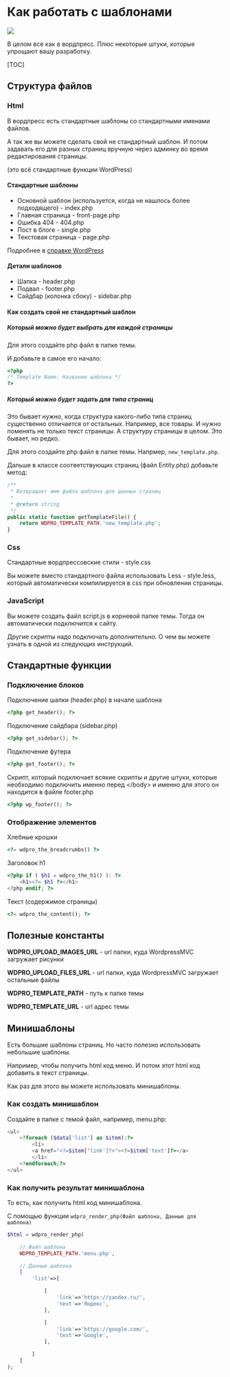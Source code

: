 # Как работать с шаблонами

[![](http://img.youtube.com/vi/yD7s5x5C_r8/0.jpg)](http://www.youtube.com/watch?v=yD7s5x5C_r8 "")



В целом все как в вордпресс. Плюс некоторые штуки, которые упрощают вашу разработку.

[TOC]

## Структура файлов

### Html

В вордпресс есть стандартные шаблоны со стандартными именами файлов.

А так же вы можете сделать свой не стандартный шаблон. И потом задавать его для разных страниц вручную через админку во время редактирования страницы.

(это всё стандартные функции WordPress)

#### Стандартные шаблоны

- Основной шаблон (используется, когда не нашлось более подходящего) - index.php
- Главная страница - front-page.php
- Ошибка 404 - 404.php
- Пост в блоге - single.php
- Текстовая страница - page.php

Подробнее в [справке WordPress](https://codex.wordpress.org/Иерархия_шаблонов)

#### Детали шаблонов

- Шапка - header.php
- Подвал - footer.php
- Сайдбар (колонка сбоку) - sidebar.php

#### Как создать свой не стандартный шаблон

##### Который можно будет выбрать для каждой страницы

Для этого создайте php файл в папке темы.

И добавьте в самое его начало:

```php
<?php
/* Template Name: Название шаблона */
?>
```

##### Который можно будет задать для типа страниц

Это бывает нужно, когда структура какого-либо типа страниц существенно отличается от остальных. Например, все товары. И нужно поменять не только текст страницы. А структуру страницы в целом. Это бывает, но редко.

Для этого создайте php файл в папке темы. Напрмер, `new_template.php`.

Дальше в классе соответствующих страниц (файл Entity.php) добавьте метод:

```php
/**
 * Возвращает имя файла шаблона для данных страниц
 *
 * @return string
 */
public static function getTemplateFile() {
    return WDPRO_TEMPLATE_PATH.'new_template.php';
}
```



### Css

Стандартные вордпрессовские стили - style.css

Вы можете вместо стандартного файла использовать Less - style.less, который автоматически компилируется в css при обновлении страницы.

### JavaScript

Вы можете создать файл script.js в корневой папке темы. Тогда он автоматически подключится к сайту.

Другие скрипты надо подключать дополнительно. О чем вы можете узнать в одной из следующих инструкций.

## Стандартные функции

### Подключение блоков

Подключение шапки (header.php) в начале шаблона

```php
<?php get_header(); ?>
```

Подключение сайдбара (sidebar.php)

```php
<?php get_sidebar(); ?>
```

Подключение футера

```php
<?php get_footer(); ?>
```

Скрипт, который подключает всякие скрипты и другие штуки, которые необходимо подключить именно перед \</body\> и именно для этого он находится в файле footer.php

```php
<?php wp_footer(); ?>
```

### Отображение элементов

Хлебные крошки

```php
<?= wdpro_the_breadcrumbs() ?>
```

Заголовок h1

```php
<?php if ( $h1 = wdpro_the_h1() ): ?>
	<h1><?= $h1 ?></h1>
<?php endif; ?>
```

Текст (содержимое страницы)

```php
<?= wdpro_the_content(); ?>
```



## Полезные константы

**WDPRO_UPLOAD_IMAGES_URL** - url папки, куда WordpressMVC загружает рисунки

**WDPRO_UPLOAD_FILES_URL** - url папки, куда WordpressMVC загружает остальные файлы

**WDPRO_TEMPLATE_PATH** - путь к папке темы

**WDPRO_TEMPLATE_URL** - url адрес темы



## Минишаблоны

Есть большие шаблоны страниц. Но часто полезно использовать небольшие шаблоны.

Например, чтобы получить html код меню. И потом этот html код добавить в текст страницы.

Как раз для этого вы можете использовать минишаблоны.



### Как создать минишаблон

Создайте в папке с темой файл, например, menu.php:

```php
<ul>
    <?foreach ($data['list'] as $item):?>
        <li>
        <a href="<?=$item['link']?>"><?=$item['text']?></a>
        </li>
    <?endforeach;?>
</ul>
```



### Как получить результат минишаблона

То есть, как получить html код минишаблона.

С помощью функции `wdpro_render_php(Файл шаблона, Данные для шаблона)`

```php
$html = wdpro_render_php(

    // Файл шаблона
    WDPRO_TEMPLATE_PATH.'menu.php',

    // Данные шаблона
    [
        'list'=>[

            [
                'link'=>'https://yandex.ru/',
                'text'=>'Яндекс',
            ],

            [
                'link'=>'https://google.com/',
                'text'=>'Google',
            ],

        ]
    ]
);
```



